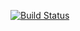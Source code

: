 [![Build Status](http://3.78.244.32:8080/buildStatus/icon?job=pi-challenge)](http://54.93.65.112:8080/job/pi-challenge/)

